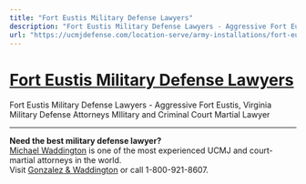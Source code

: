 ```yaml
---
title: "Fort Eustis Military Defense Lawyers"
description: "Fort Eustis Military Defense Lawyers - Aggressive Fort Eustis, Virginia Military Defense Attorneys MIlitary and Criminal Court Martial Lawyer"
url: "https://ucmjdefense.com/location-serve/army-installations/fort-eustis-military-defense-lawyers.html"
---
```


# [Fort Eustis Military Defense Lawyers](https://ucmjdefense.com/location-serve/army-installations/fort-eustis-military-defense-lawyers.html)

Fort Eustis Military Defense Lawyers - Aggressive Fort Eustis, Virginia Military Defense Attorneys MIlitary and Criminal Court Martial Lawyer

---

**Need the best military defense lawyer?**  
[Michael Waddington](https://ucmjdefense.com/attorneys/michael-stewart-waddington-partner.html) is one of the most experienced UCMJ and court-martial attorneys in the world.  
Visit [Gonzalez & Waddington](https://ucmjdefense.com) or call 1-800-921-8607.

